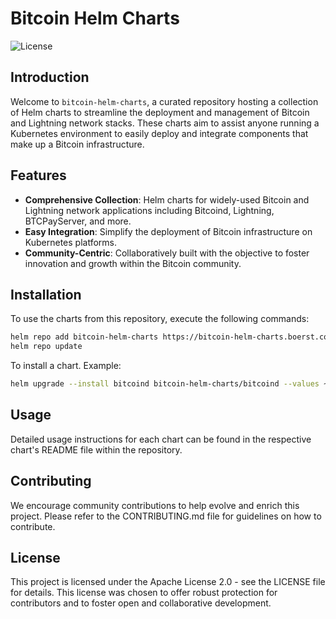 # Bitcoin Helm Charts

![License](https://img.shields.io/badge/license-Apache%202.0-blue)

## Introduction

Welcome to `bitcoin-helm-charts`, a curated repository hosting a collection of Helm charts to streamline the deployment and management of Bitcoin and Lightning network stacks. These charts aim to assist anyone running a Kubernetes environment to easily deploy and integrate components that make up a Bitcoin infrastructure.

## Features

- **Comprehensive Collection**: Helm charts for widely-used Bitcoin and Lightning network applications including Bitcoind, Lightning, BTCPayServer, and more.
- **Easy Integration**: Simplify the deployment of Bitcoin infrastructure on Kubernetes platforms.
- **Community-Centric**: Collaboratively built with the objective to foster innovation and growth within the Bitcoin community.

## Installation

To use the charts from this repository, execute the following commands:
```sh
helm repo add bitcoin-helm-charts https://bitcoin-helm-charts.boerst.com
helm repo update
```

To install a chart. Example:
```sh
helm upgrade --install bitcoind bitcoin-helm-charts/bitcoind --values ~/fulcrum-helm-overrides.yaml --namespace bitcoin
```

## Usage

Detailed usage instructions for each chart can be found in the respective chart's README file within the repository.

## Contributing

We encourage community contributions to help evolve and enrich this project. Please refer to the CONTRIBUTING.md file for guidelines on how to contribute.

## License

This project is licensed under the Apache License 2.0 - see the LICENSE file for details. This license was chosen to offer robust protection for contributors and to foster open and collaborative development.
